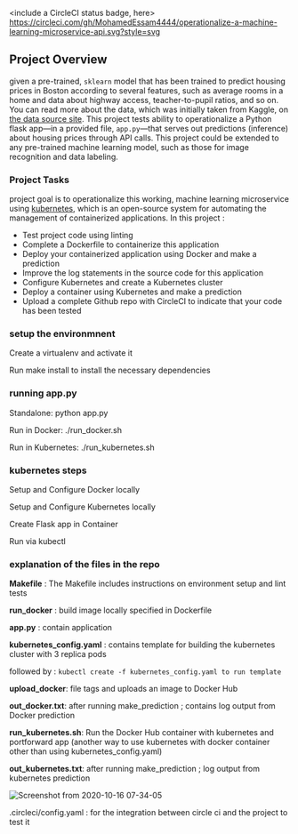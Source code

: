 <include a CircleCI status badge, here>
https://circleci.com/gh/MohamedEssam4444/operationalize-a-machine-learning-microservice-api.svg?style=svg

## Project Overview

given a pre-trained, `sklearn` model that has been trained to predict housing prices in Boston according to several features, such as average rooms in a home and data about highway access, teacher-to-pupil ratios, and so on. You can read more about the data, which was initially taken from Kaggle, on [the data source site](https://www.kaggle.com/c/boston-housing). This project tests ability to operationalize a Python flask app—in a provided file, `app.py`—that serves out predictions (inference) about housing prices through API calls. This project could be extended to any pre-trained machine learning model, such as those for image recognition and data labeling.

### Project Tasks

project goal is to operationalize this working, machine learning microservice using [kubernetes](https://kubernetes.io/), which is an open-source system for automating the management of containerized applications. In this project :
* Test project code using linting
* Complete a Dockerfile to containerize this application
* Deploy your containerized application using Docker and make a prediction
* Improve the log statements in the source code for this application
* Configure Kubernetes and create a Kubernetes cluster
* Deploy a container using Kubernetes and make a prediction
* Upload a complete Github repo with CircleCI to indicate that your code has been tested

### setup the environmnent

Create a virtualenv and activate it

Run make install to install the necessary dependencies

### running app.py

Standalone: python app.py

Run in Docker: ./run_docker.sh

Run in Kubernetes: ./run_kubernetes.sh

### kubernetes steps

Setup and Configure Docker locally

Setup and Configure Kubernetes locally

Create Flask app in Container

Run via kubectl

### explanation of the files in the repo 

**Makefile** : The Makefile includes instructions on environment setup and lint tests

**run_docker** : build image locally specified in Dockerfile

**app.py** : contain application

**kubernetes_config.yaml** : contains template for building the kubernetes cluster with 3 replica pods

followed by : `kubectl create -f kubernetes_config.yaml to run template`

**upload_docker**: file tags and uploads an image to Docker Hub

**out_docker.txt**: after running make_prediction ; contains log output from Docker prediction

**run_kubernetes.sh**: Run the Docker Hub container with kubernetes and portforward app (another way to use kubernetes with docker container other than using kubernetes_config.yaml)


**out_kubernetes.txt**: after running make_prediction ; log output from kubernetes prediction

![Screenshot from 2020-10-16 07-34-05](https://user-images.githubusercontent.com/68178003/96217510-07bea880-0f83-11eb-9a41-c1c6a2a69cce.png)

.circleci/config.yaml : for the integration between circle ci and the project to test it 
